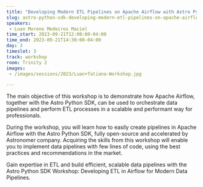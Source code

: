```yaml
---
title: "Developing Modern ETL Pipelines on Apache Airflow with Astro Python SDK"
slug: astro-python-sdk-developing-modern-etl-pipelines-on-apache-airflow
speakers:
 - Luan Moreno Medeiros Maciel
time_start: 2023-09-21T12:00:00-04:00
time_end: 2023-09-21T14:30:00-04:00
day: 3
timeslot: 3
track: workshop
room: Trinity 2
images:
 - /images/sessions/2023/Luan+Tatiana-Workshop.jpg

---
```


The main objective of this workshop is to demonstrate how Apache Airflow, together with the Astro Python SDK, can be used to orchestrate data pipelines and perform ETL processes in a scalable and performant way for professionals. 

During the workshop, you will learn how to easily create pipelines in Apache Airflow with the Astro Python SDK, fully open-source and accelerated by Astronomer company. Acquiring the skills from this workshop will enable you to implement data pipelines with few lines of code, using the best practices and recommendations in the market. 

Gain expertise in ETL and build efficient, scalable data pipelines with the Astro Python SDK Workshop: Developing ETL in Airflow for Modern Data Pipelines.

